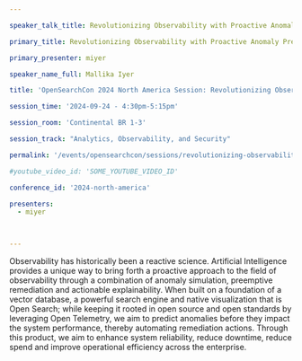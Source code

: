 ```yaml
---

speaker_talk_title: Revolutionizing Observability with Proactive Anomaly Prediction and Preemptive Remediation Using AI, Open Search, and Open Telemetry

primary_title: Revolutionizing Observability with Proactive Anomaly Prediction and Preemptive Remediation Using AI, Open Search, and Open Telemetry

primary_presenter: miyer

speaker_name_full: Mallika Iyer

title: 'OpenSearchCon 2024 North America Session: Revolutionizing Observability with Proactive Anomaly Prediction and Preemptive Remediation Using AI, Open Search, and Open Telemetry'

session_time: '2024-09-24 - 4:30pm-5:15pm' 

session_room: 'Continental BR 1-3' 

session_track: "Analytics, Observability, and Security"

permalink: '/events/opensearchcon/sessions/revolutionizing-observability-with-proactive-anomaly-prediction-and-preemptive-remediation-using-ai-open-search-and-open-telemetry.html' 

#youtube_video_id: 'SOME_YOUTUBE_VIDEO_ID' 

conference_id: '2024-north-america' 

presenters: 
  - miyer 



---
```

Observability has historically been a reactive science. Artificial Intelligence provides a unique way to bring forth a proactive approach to the field of observability through a combination of anomaly simulation, preemptive remediation and actionable explainability. When built on a foundation of a vector database, a powerful search engine and native visualization that is Open Search; while keeping it rooted in open source and open standards by leveraging Open Telemetry, we aim to predict anomalies before they impact the system performance, thereby automating remediation actions. Through this product, we aim to enhance system reliability, reduce downtime, reduce spend and improve operational efficiency across the enterprise.

